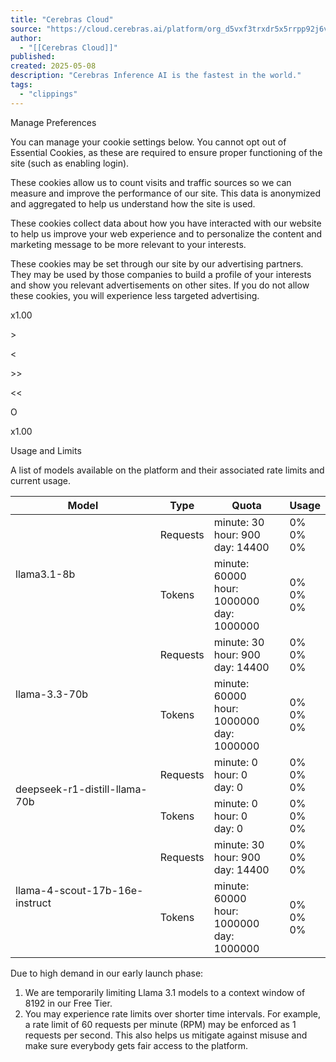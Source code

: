 ```yaml
---
title: "Cerebras Cloud"
source: "https://cloud.cerebras.ai/platform/org_d5vxf3trxdr5x5rrpp92j6vt/models"
author:
  - "[[Cerebras Cloud]]"
published:
created: 2025-05-08
description: "Cerebras Inference AI is the fastest in the world."
tags:
  - "clippings"
---
```

Manage Preferences

You can manage your cookie settings below. You cannot opt out of Essential Cookies, as these are required to ensure proper functioning of the site (such as enabling login).

These cookies allow us to count visits and traffic sources so we can measure and improve the performance of our site. This data is anonymized and aggregated to help us understand how the site is used.

These cookies collect data about how you have interacted with our website to help us improve your web experience and to personalize the content and marketing message to be more relevant to your interests.

These cookies may be set through our site by our advertising partners. They may be used by those companies to build a profile of your interests and show you relevant advertisements on other sites. If you do not allow these cookies, you will experience less targeted advertising.

x1.00

\>

<

\>>

<<

O

x1.00

Usage and Limits

A list of models available on the platform and their associated rate limits and current usage.

<table><thead><tr><th>Model</th><th>Type</th><th>Quota</th><th>Usage</th></tr></thead><tbody><tr><td rowspan="2">llama3.1-8b</td><td>Requests</td><td>minute: 30<br>hour: 900<br>day: 14400<br></td><td>0%<br>0%<br>0%<br></td></tr><tr><td>Tokens</td><td>minute: 60000<br>hour: 1000000<br>day: 1000000<br></td><td>0%<br>0%<br>0%<br></td></tr><tr><td rowspan="2">llama-3.3-70b</td><td>Requests</td><td>minute: 30<br>hour: 900<br>day: 14400<br></td><td>0%<br>0%<br>0%<br></td></tr><tr><td>Tokens</td><td>minute: 60000<br>hour: 1000000<br>day: 1000000<br></td><td>0%<br>0%<br>0%<br></td></tr><tr><td rowspan="2">deepseek-r1-distill-llama-70b</td><td>Requests</td><td>minute: 0<br>hour: 0<br>day: 0<br></td><td>0%<br>0%<br>0%<br></td></tr><tr><td>Tokens</td><td>minute: 0<br>hour: 0<br>day: 0<br></td><td>0%<br>0%<br>0%<br></td></tr><tr><td rowspan="2">llama-4-scout-17b-16e-instruct</td><td>Requests</td><td>minute: 30<br>hour: 900<br>day: 14400<br></td><td>0%<br>0%<br>0%<br></td></tr><tr><td>Tokens</td><td>minute: 60000<br>hour: 1000000<br>day: 1000000<br></td><td>0%<br>0%<br>0%<br></td></tr></tbody></table>

Due to high demand in our early launch phase:
1. We are temporarily limiting Llama 3.1 models to a context window of 8192 in our Free Tier.
2. You may experience rate limits over shorter time intervals. For example, a rate limit of 60 requests per minute (RPM) may be enforced as 1 requests per second. This also helps us mitigate against misuse and make sure everybody gets fair access to the platform.
